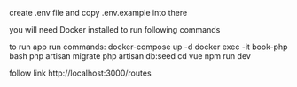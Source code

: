create .env file and copy .env.example into there

you will need Docker installed to run following commands

to run app run commands:
docker-compose up -d
docker exec -it book-php bash
    php artisan migrate
    php artisan db:seed
cd vue
npm run dev

follow link
http://localhost:3000/routes


